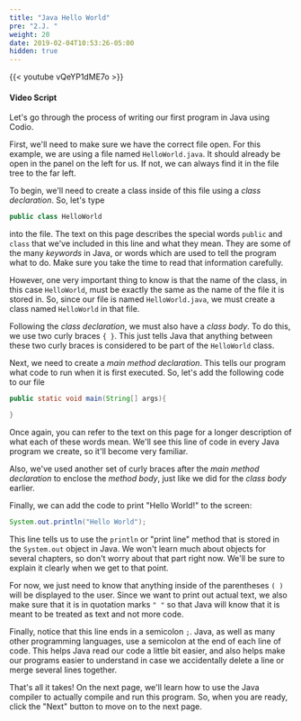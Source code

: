 ```yaml
---
title: "Java Hello World"
pre: "2.J. "
weight: 20
date: 2019-02-04T10:53:26-05:00
hidden: true
---
```


{{< youtube vQeYP1dME7o >}}

#### Video Script

Let's go through the process of writing our first program in Java using Codio.

First, we'll need to make sure we have the correct file open. For this example, we are using a file named `HelloWorld.java`. It should already be open in the panel on the left for us. If not, we can always find it in the file tree to the far left.

To begin, we'll need to create a class inside of this file using a _class declaration_. So, let's type

```java
public class HelloWorld
```

into the file. The text on this page describes the special words `public` and `class` that we've included in this line and what they mean. They are some of the many _keywords_ in Java, or words which are used to tell the program what to do. Make sure you take the time to read that information carefully.

However, one very important thing to know is that the name of the class, in this case `HelloWorld`, must be exactly the same as the name of the file it is stored in. So, since our file is named `HelloWorld.java`, we must create a class named `HelloWorld` in that file.

Following the _class declaration_, we must also have a _class body_. To do this, we use two curly braces `{ }`. This just tells Java that anything between these two curly braces is considered to be part of the `HelloWorld` class.

Next, we need to create a _main method declaration_. This tells our program what code to run when it is first executed. So, let's add the following code to our file

```java
public static void main(String[] args){

}
```

Once again, you can refer to the text on this page for a longer description of what each of these words mean. We'll see this line of code in every Java program we create, so it'll become very familiar.

Also, we've used another set of curly braces after the _main method declaration_ to enclose the _method body_, just like we did for the _class body_ earlier.

Finally, we can add the code to print "Hello World!" to the screen:

```java
System.out.println("Hello World");
```

This line tells us to use the `println` or "print line" method that is stored in the `System.out` object in Java. We won't learn much about objects for several chapters, so don't worry about that part right now. We'll be sure to explain it clearly when we get to that point.

For now, we just need to know that anything inside of the parentheses `( )` will be displayed to the user. Since we want to print out actual text, we also make sure that it is in quotation marks `" "` so that Java will know that it is meant to be treated as text and not more code.

Finally, notice that this line ends in a semicolon `;`. Java, as well as many other programming languages, use a semicolon at the end of each line of code. This helps Java read our code a little bit easier, and also helps make our programs easier to understand in case we accidentally delete a line or merge several lines together.

That's all it takes! On the next page, we'll learn how to use the Java compiler to actually compile and run this program. So, when you are ready, click the "Next" button to move on to the next page.
